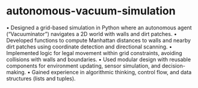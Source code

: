 # autonomous-vacuum-simulation

•	Designed a grid-based simulation in Python where an autonomous agent (“Vacuuminator”) navigates a 2D world with walls and dirt patches. 
•	Developed functions to compute Manhattan distances to walls and nearby dirt patches using coordinate detection and directional scanning.
•	Implemented logic for legal movement within grid constraints, avoiding collisions with walls and boundaries.
•	Used modular design with reusable components for environment updating, sensor simulation, and decision-making.
•	Gained experience in algorithmic thinking, control flow, and data structures (lists and tuples).
